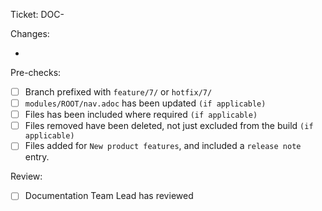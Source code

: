 Ticket: DOC-<num>

Changes:
* <placeholder-text>

Pre-checks:
- [ ] Branch prefixed with `feature/7/` or `hotfix/7/`
- [ ] `modules/ROOT/nav.adoc` has been updated `(if applicable)`
- [ ] Files has been included where required `(if applicable)`
- [ ] Files removed have been deleted, not just excluded from the build `(if applicable)`
- [ ] Files added for `New product features`, and included a `release note` entry.

Review:
- [ ] Documentation Team Lead has reviewed